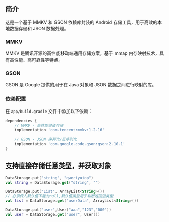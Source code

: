 ## 简介

这是一个基于 MMKV 和 GSON 依赖库封装的 Android 存储工具，用于高效的本地数据存储和 JSON 数据处理。

### MMKV
MMKV 是腾讯开源的高性能移动端通用存储方案，基于 mmap 内存映射技术，具有高性能、高可靠性等特点。

### GSON
GSON 是 Google 提供的用于在 Java 对象和 JSON 数据之间进行映射的库。

### 依赖配置

在 `app/build.gradle` 文件中添加以下依赖：

```gradle
dependencies {
    // MMKV - 高性能键值存储
    implementation 'com.tencent:mmkv:1.2.16'
    
    // GSON - JSON 序列化/反序列化
    implementation 'com.google.code.gson:gson:2.10.1'
}
```

## 支持直接存储任意类型，并获取对象
```kotlin
DataStorage.put("string", "qwertyuiop")
val string = DataStorage.get("string", "")

DataStorage.put("List", ArrayList<String>())
// 必须传入默认值不能为null,默认值类型用于判断返回值类型
val list = DataStorage.get("userData", ArrayList<String>())

DataStorage.put("user",User("aaa","123","000"))
val user = DataStorage.get("user", User()) 
```